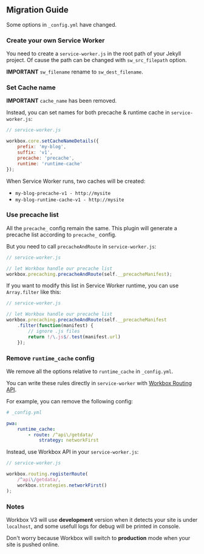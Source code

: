 ## Migration Guide

Some options in `_config.yml` have changed.

### Create your own Service Worker

You need to create a `service-worker.js` in the root path of your Jekyll project.
Of cause the path can be changed with `sw_src_filepath` option.

**IMPORTANT** `sw_filename` rename to `sw_dest_filename`.

### Set Cache name

**IMPORTANT** `cache_name` has been removed.

Instead, you can set names for both precache & runtime cache in `service-worker.js`:
```javascript
// service-worker.js

workbox.core.setCacheNameDetails({
    prefix: 'my-blog',
    suffix: 'v1',
    precache: 'precache',
    runtime: 'runtime-cache'
});
```

When Service Worker runs, two caches will be created: 
* `my-blog-precache-v1 - http://mysite`
* `my-blog-runtime-cache-v1 - http://mysite`

### Use precache list

All the `precache_` config remain the same. This plugin will generate a precache list according to `precache_` config.

But you need to call `precacheAndRoute` in `service-worker.js`:
```javascript
// service-worker.js

// let Workbox handle our precache list
workbox.precaching.precacheAndRoute(self.__precacheManifest);
```

If you want to modify this list in Service Worker runtime, you can use `Array.filter` like this:
```javascript
// service-worker.js

// let Workbox handle our precache list
workbox.precaching.precacheAndRoute(self.__precacheManifest
    .filter(function(manifest) {
        // ignore .js files
        return !/\.js$/.test(manifest.url)
    });
```

### Remove `runtime_cache` config

We remove all the options relative to `runtime_cache` in `_config.yml`.

You can write these rules directly in `service-worker` with [Workbox Routing API](https://developers.google.com/web/tools/workbox/reference-docs/latest/workbox.routing.Router#registerRoute).

For example, you can remove the following config:
```yaml
# _config.yml

pwa:
    runtime_cache:
        - route: /^api\/getdata/
            strategy: networkFirst
```

Instead, use Workbox API in your `service-worker.js`:
```javascript
// service-worker.js

workbox.routing.registerRoute(
    /^api\/getdata/,
    workbox.strategies.networkFirst()
);
```

### Notes

Workbox V3 will use **development** version when it detects your site is under `localhost`, and some usefull logs for debug will be printed in console.

Don't worry because Workbox will switch to **production** mode when your site is pushed online.
